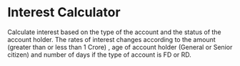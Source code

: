 # Interest Calculator

Calculate interest based on the type of the account and the status of the account holder. 
The rates of interest changes according to the amount (greater than or less than 1 Crore) ,
age of account holder (General or Senior citizen) and number of days if the type of account is FD or RD.
